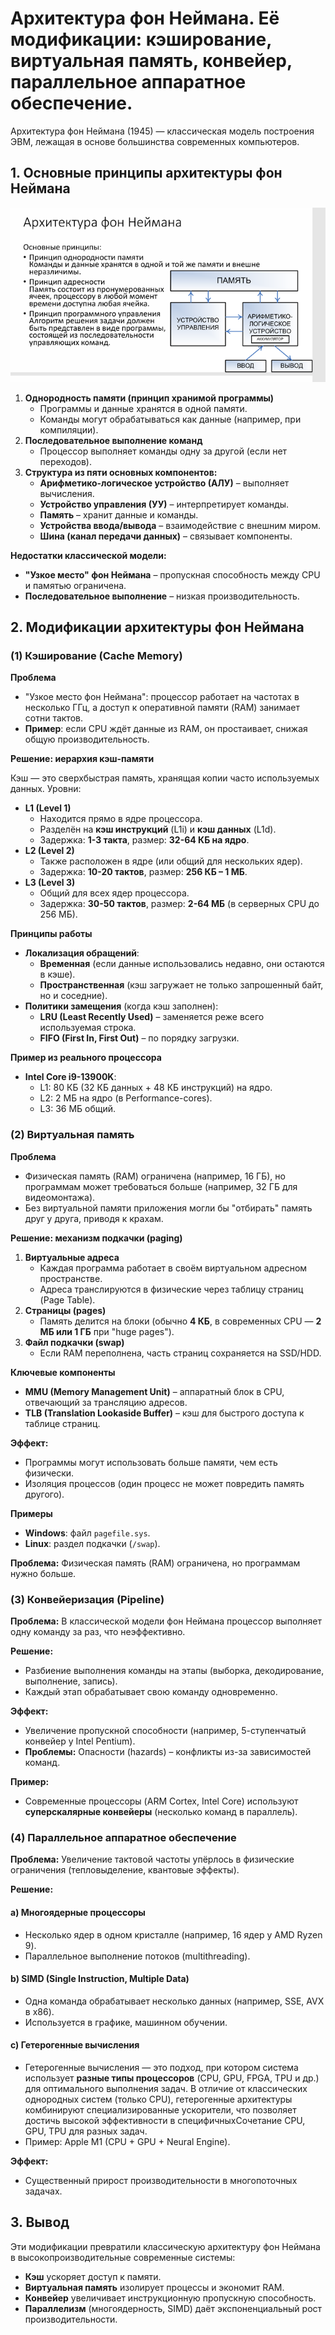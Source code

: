 # Архитектура фон Неймана. Её модификации: кэширование, виртуальная память, конвейер, параллельное аппаратное обеспечение.

Архитектура фон Неймана (1945) — классическая модель построения ЭВМ, лежащая в основе большинства современных компьютеров.

## **1. Основные принципы архитектуры фон Неймана**

![1747223893982](images/2.АрхитектурафонНеймана/1747223893982.png)

1. **Однородность памяти (принцип хранимой программы)**
   * Программы и данные хранятся в одной памяти.
   * Команды могут обрабатываться как данные (например, при компиляции).
2. **Последовательное выполнение команд**
   * Процессор выполняет команды одну за другой (если нет переходов).
3. **Структура из пяти основных компонентов:**
   * **Арифметико-логическое устройство (АЛУ)** – выполняет вычисления.
   * **Устройство управления (УУ)** – интерпретирует команды.
   * **Память** – хранит данные и команды.
   * **Устройства ввода/вывода** – взаимодействие с внешним миром.
   * **Шина (канал передачи данных)** – связывает компоненты.

**Недостатки классической модели:**

* **"Узкое место" фон Неймана** – пропускная способность между CPU и памятью ограничена.
* **Последовательное выполнение** – низкая производительность.

## **2. Модификации архитектуры фон Неймана**

### **(1) Кэширование (Cache Memory)**

**Проблема**

* "Узкое место фон Неймана": процессор работает на частотах в несколько ГГц, а доступ к оперативной памяти (RAM) занимает сотни тактов.
* **Пример**: если CPU ждёт данные из RAM, он простаивает, снижая общую производительность.

**Решение: иерархия кэш-памяти**

Кэш — это сверхбыстрая память, хранящая копии часто используемых данных. Уровни:

* **L1 (Level 1)**
  * Находится прямо в ядре процессора.
  * Разделён на **кэш инструкций** (L1i) и **кэш данных** (L1d).
  * Задержка: **1-3 такта**, размер: **32-64 КБ на ядро**.
* **L2 (Level 2)**
  * Также расположен в ядре (или общий для нескольких ядер).
  * Задержка: **10-20 тактов**, размер: **256 КБ – 1 МБ**.
* **L3 (Level 3)**
  * Общий для всех ядер процессора.
  * Задержка: **30-50 тактов**, размер: **2-64 МБ** (в серверных CPU до 256 МБ).

**Принципы работы**

* **Локализация обращений**:
  * **Временная** (если данные использовались недавно, они остаются в кэше).
  * **Пространственная** (кэш загружает не только запрошенный байт, но и соседние).
* **Политики замещения** (когда кэш заполнен):
  * **LRU (Least Recently Used)** – заменяется реже всего используемая строка.
  * **FIFO (First In, First Out)** – по порядку загрузки.

**Пример из реального процессора**

* **Intel Core i9-13900K**:
  * L1: 80 КБ (32 КБ данных + 48 КБ инструкций) на ядро.
  * L2: 2 МБ на ядро (в Performance-cores).
  * L3: 36 МБ общий.

### **(2) Виртуальная память**

**Проблема**

* Физическая память (RAM) ограничена (например, 16 ГБ), но программам может требоваться больше (например, 32 ГБ для видеомонтажа).
* Без виртуальной памяти приложения могли бы "отбирать" память друг у друга, приводя к крахам.

**Решение: механизм подкачки (paging)**

1. **Виртуальные адреса**
   * Каждая программа работает в своём виртуальном адресном пространстве.
   * Адреса транслируются в физические через таблицу страниц (Page Table).
2. **Страницы (pages)**
   * Память делится на блоки (обычно **4 КБ**, в современных CPU — **2 МБ или 1 ГБ** при "huge pages").
3. **Файл подкачки (swap)**
   * Если RAM переполнена, часть страниц сохраняется на SSD/HDD.

**Ключевые компоненты**

* **MMU (Memory Management Unit)** – аппаратный блок в CPU, отвечающий за трансляцию адресов.
* **TLB (Translation Lookaside Buffer)** – кэш для быстрого доступа к таблице страниц.

**Эффект:**

* Программы могут использовать больше памяти, чем есть физически.
* Изоляция процессов (один процесс не может повредить память другого).

**Примеры**

* **Windows**: файл `pagefile.sys`.
* **Linux**: раздел подкачки (`/swap`).

**Проблема:** Физическая память (RAM) ограничена, но программам нужно больше.

### **(3) Конвейеризация (Pipeline)**

**Проблема:** В классической модели фон Неймана процессор выполняет одну команду за раз, что неэффективно.

**Решение:**

* Разбиение выполнения команды на этапы (выборка, декодирование, выполнение, запись).
* Каждый этап обрабатывает свою команду одновременно.

**Эффект:**

* Увеличение пропускной способности (например, 5-ступенчатый конвейер у Intel Pentium).
* **Проблемы:** Опасности (hazards) – конфликты из-за зависимостей команд.

**Пример:**

* Современные процессоры (ARM Cortex, Intel Core) используют **суперскалярные конвейеры** (несколько команд в параллель).

### **(4) Параллельное аппаратное обеспечение**

**Проблема:** Увеличение тактовой частоты упёрлось в физические ограничения (тепловыделение, квантовые эффекты).

**Решение:**

#### **a) Многоядерные процессоры**

* Несколько ядер в одном кристалле (например, 16 ядер у AMD Ryzen 9).
* Параллельное выполнение потоков (multithreading).

#### **b) SIMD (Single Instruction, Multiple Data)**

* Одна команда обрабатывает несколько данных (например, SSE, AVX в x86).
* Используется в графике, машинном обучении.

#### **c) Гетерогенные вычисления**

* Гетерогенные вычисления — это подход, при котором система использует **разные типы процессоров** (CPU, GPU, FPGA, TPU и др.) для оптимального выполнения задач. В отличие от классических однородных систем (только CPU), гетерогенные архитектуры комбинируют специализированные ускорители, что позволяет достичь высокой эффективности в специфичныхСочетание CPU, GPU, TPU для разных задач.
* Пример: Apple M1 (CPU + GPU + Neural Engine).

**Эффект:**

* Существенный прирост производительности в многопоточных задачах.

## **3. Вывод**

Эти модификации превратили классическую архитектуру фон Неймана в высокопроизводительные современные системы:

* **Кэш** ускоряет доступ к памяти.
* **Виртуальная память** изолирует процессы и экономит RAM.
* **Конвейер** увеличивает инструкционную пропускную способность.
* **Параллелизм** (многоядерность, SIMD) даёт экспоненциальный рост производительности.

